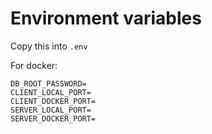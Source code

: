 # Environment variables

Copy this into `.env`

For docker:
```env
DB_ROOT_PASSWORD=
CLIENT_LOCAL_PORT=
CLIENT_DOCKER_PORT=
SERVER_LOCAL_PORT=
SERVER_DOCKER_PORT=
```
